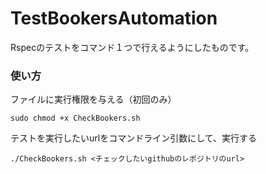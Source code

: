 # TestBookersAutomation
Rspecのテストをコマンド１つで行えるようにしたものです。

### 使い方

ファイルに実行権限を与える（初回のみ）

```
sudo chmod +x CheckBookers.sh
```

テストを実行したいurlをコマンドライン引数にして、実行する
```
./CheckBookers.sh <チェックしたいgithubのレポジトリのurl>
```


